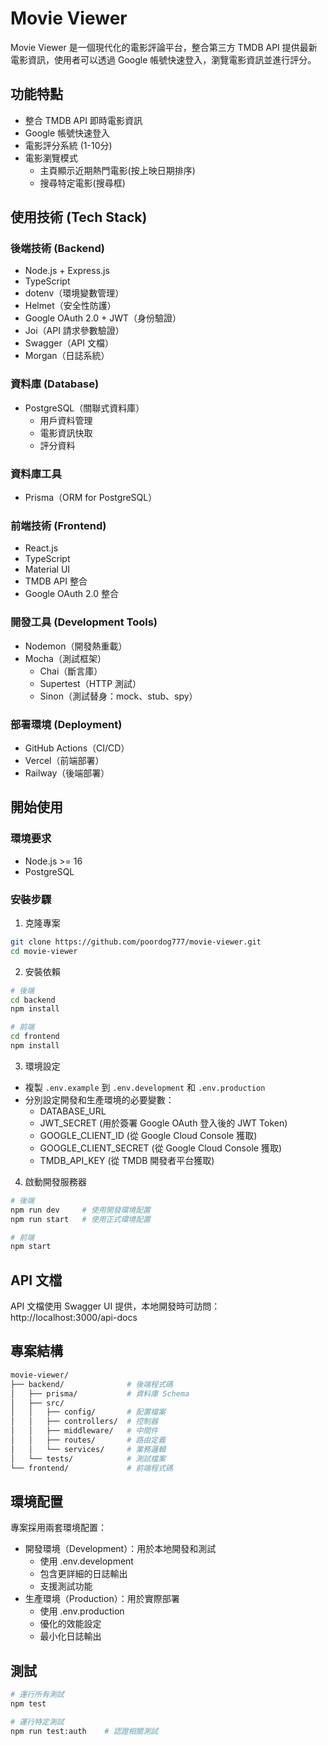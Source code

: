 # Movie Viewer

Movie Viewer 是一個現代化的電影評論平台，整合第三方 TMDB API 提供最新電影資訊，使用者可以透過 Google 帳號快速登入，瀏覽電影資訊並進行評分。

## 功能特點
- 整合 TMDB API 即時電影資訊
- Google 帳號快速登入
- 電影評分系統 (1-10分)
- 電影瀏覽模式
  * 主頁顯示近期熱門電影(按上映日期排序)
  * 搜尋特定電影(搜尋框)

## 使用技術 (Tech Stack)

### 後端技術 (Backend)
- Node.js + Express.js
- TypeScript
- dotenv（環境變數管理）
- Helmet（安全性防護）
- Google OAuth 2.0 + JWT（身份驗證）
- Joi（API 請求參數驗證）
- Swagger（API 文檔）
- Morgan（日誌系統）

### 資料庫 (Database)
- PostgreSQL（關聯式資料庫）
  * 用戶資料管理
  * 電影資訊快取
  * 評分資料

### 資料庫工具
- Prisma（ORM for PostgreSQL）

### 前端技術 (Frontend)
- React.js
- TypeScript
- Material UI
- TMDB API 整合
- Google OAuth 2.0 整合

### 開發工具 (Development Tools)
- Nodemon（開發熱重載）
- Mocha（測試框架）
  * Chai（斷言庫）
  * Supertest（HTTP 測試）
  * Sinon（測試替身：mock、stub、spy）

### 部署環境 (Deployment)
- GitHub Actions（CI/CD）
- Vercel（前端部署）
- Railway（後端部署）

## 開始使用

### 環境要求
- Node.js >= 16
- PostgreSQL

### 安裝步驟
1. 克隆專案
```bash
git clone https://github.com/poordog777/movie-viewer.git
cd movie-viewer
```

2. 安裝依賴
```bash
# 後端
cd backend
npm install

# 前端
cd frontend
npm install
```

3. 環境設定
- 複製 `.env.example` 到 `.env.development` 和 `.env.production`
- 分別設定開發和生產環境的必要變數：
  - DATABASE_URL
  - JWT_SECRET (用於簽署 Google OAuth 登入後的 JWT Token)
  - GOOGLE_CLIENT_ID (從 Google Cloud Console 獲取)
  - GOOGLE_CLIENT_SECRET (從 Google Cloud Console 獲取)
  - TMDB_API_KEY (從 TMDB 開發者平台獲取)

4. 啟動開發服務器
```bash
# 後端
npm run dev     # 使用開發環境配置
npm run start   # 使用正式環境配置

# 前端
npm start
```

## API 文檔
API 文檔使用 Swagger UI 提供，本地開發時可訪問：
http://localhost:3000/api-docs

## 專案結構
```bash
movie-viewer/
├── backend/              # 後端程式碼
│   ├── prisma/           # 資料庫 Schema
│   ├── src/              
│   │   ├── config/       # 配置檔案
│   │   ├── controllers/  # 控制器
│   │   ├── middleware/   # 中間件
│   │   ├── routes/       # 路由定義
│   │   └── services/     # 業務邏輯
│   └── tests/            # 測試檔案
└── frontend/             # 前端程式碼
```

## 環境配置
專案採用兩套環境配置：
- 開發環境（Development）：用於本地開發和測試
  * 使用 .env.development
  * 包含更詳細的日誌輸出
  * 支援測試功能
- 生產環境（Production）：用於實際部署
  * 使用 .env.production
  * 優化的效能設定
  * 最小化日誌輸出

## 測試
```bash
# 運行所有測試
npm test

# 運行特定測試
npm run test:auth    # 認證相關測試